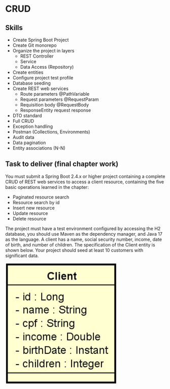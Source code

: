 # CRUD

## Skills

- Create Spring Boot Project 
- Create Git monorepo 
- Organize the project in layers
  - REST Controller 
  - Service 
  - Data Access (Repository) 
- Create entities 
- Configure project test profile 
- Database seeding 
- Create REST web services 
  - Route parameters @PathVariable 
  - Request parameters @RequestParam 
  - Requisition body @RequestBody 
  - ResponseEntity<T> request response 
- DTO standard 
- Full CRUD 
- Exception handling 
- Postman (Collections, Environments) 
- Audit data 
- Data pagination 
- Entity associations (N-N)

## Task to deliver (final chapter work)

You must submit a Spring Boot 2.4.x or higher project containing a complete CRUD of REST web services to access a client resource, containing the five basic operations learned in the chapter:

- Paginated resource search 
- Resource search by id 
- Insert new resource 
- Update resource 
- Delete resource
 
The project must have a test environment configured by accessing the H2 database, you should use Maven as the dependency manager, and Java 17 as the language. A client has a name, social security number, income, date of birth, and number of children. The specification of the Client entity is shown below. Your project should seed at least 10 customers with significant data.

![Figma](https://github.com/SofiaMFonseca/assets/blob/main/dsclient/conceptual-model-dsclient.png)
